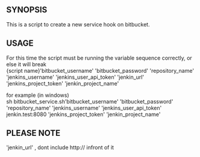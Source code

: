 ## SYNOPSIS
This is a script to create a new service hook on bitbucket.

## USAGE
For this time the script must be running the variable sequence correctly, or else it will break  
{script name}'bitbucket_username' 'bitbucket_password' 'repository_name' 'jenkins_username' 'jenkins_user_api_token' 'jenkin_url' 'jenkins_project_token' 'jenkin_project_name' 

for example (in windows)    
sh bitbucket_service.sh'bitbucket_username' 'bitbucket_password' 'repository_name' 'jenkins_username' 'jenkins_user_api_token' jenkin.test:8080 'jenkins_project_token' 'jenkin_project_name'  

## PLEASE NOTE
'jenkin_url' , dont include http:// infront of it